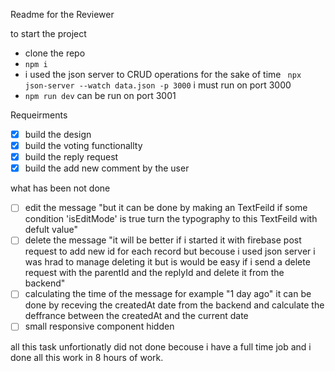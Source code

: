 Readme for the Reviewer

to start the project 
* clone the repo 
* `` npm i `` 
* i used the json server to CRUD operations for the sake of time  `` npx json-server --watch data.json -p 3000`` i must run on port 3000
* `` npm run dev `` can be run on port 3001

Requeirments
- [x] build the design
- [x] build the voting functionallty
- [x] build the reply request
- [x] build the add new comment by the user

what has been not done 
- [ ] edit the message "but it can be done by making an TextFeild if some condition 'isEditMode' is true turn the typography to this TextFeild with defult value"
- [ ] delete the message "it will be better if i started it with firebase post request to add new id for each record but becouse i used json server i was hrad to manage deleting it but is would be easy if i send a delete request with the parentId and the replyId and delete it from the backend"
- [ ] calculating the time of the message for example "1 day ago" it can be done by receving the createdAt date from the backend and calculate the deffrance between the createdAt and the current date
- [ ] small responsive component hidden 

all this task unfortionatly did not done becouse i have a full time job and i done all this work in 8 hours of work.
